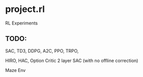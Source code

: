 # project.rl
RL Experiments 


## TODO:

SAC, TD3, DDPG, A2C, PPO, TRPO, 

HIRO, HAC, Option Critic
2 layer SAC (with no offline correction)



Maze Env
